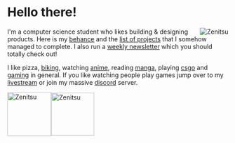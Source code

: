 # Hello there! 

<a href="https://zenitsu.me/cal" target="_blank"><img align="right" src="https://media.discordapp.net/attachments/771307030404399115/926469704414031922/ezgif.com-gif-maker_3.gif" alt="Zenitsu"></a> 

I'm a computer science student who likes building & designing products. Here is my [behance](https://www.behance.net/calatop) and the [list of projects](https://github.com/Calatop/Calatop/blob/main/projects.md) that I somehow managed to complete. I also run a [weekly newsletter](https://tanoshi.substack.com/) which you should totally check out!    

I like pizza, [biking](https://www.strava.com/athletes/51964595), watching [anime](https://myanimelist.net/animelist/Calatop), reading [manga](https://myanimelist.net/mangalist/Calatop),  playing [csgo](https://settings.gg/player/279387466) and [gaming](https://steamcommunity.com/id/calatop) in general. If you like watching people play games jump over to my [livestream](https://www.youtube.com/channel/UCIal5uyyIBPUFq5rLkhLqjg) or join my massive [discord](https://discord.com/invite/shfnNRN) server.

<a href="https://zenitsu.me/cal" target="_blank"><img align="center" src="https://cdn.discordapp.com/attachments/771307030404399115/926466764479528990/ezgif.com-gif-maker.gif" alt="Zenitsu" height="100px"></a><a href="https://zenitsu.me/cal" target="_blank"><img align="center" src="https://cdn.discordapp.com/attachments/771307030404399115/926467646692671508/ezgif.com-gif-maker_2.gif" alt="Zenitsu" height="98px"></a>
